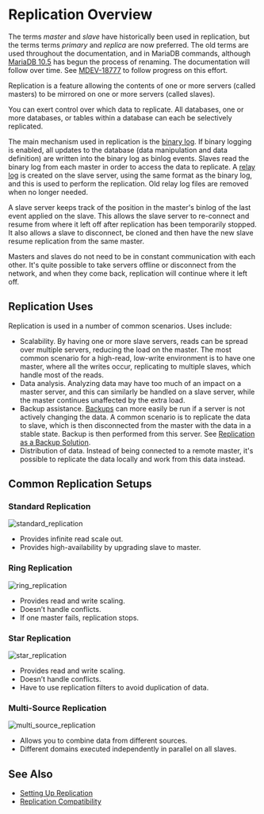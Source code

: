# Replication Overview

The terms <em>master</em> and <em>slave</em> have historically been used in replication, but the terms terms <em>primary</em> and <em>replica</em> are now preferred. The old terms are used throughout the documentation, and in MariaDB commands, although [MariaDB 10.5](/kb/en/what-is-mariadb-105/) has begun the process of renaming. The documentation will follow over time. See [MDEV-18777](https://jira.mariadb.org/browse/MDEV-18777) to follow progress on this effort.

Replication is a feature allowing the contents of one or more servers (called masters) to be mirrored on one or more servers (called slaves).

You can exert control over which data to replicate. All databases, one or more databases, or tables within a database can each be selectively replicated.

The main mechanism used in replication is the [binary log](/mariadb-administration/server-monitoring-logs/binary-log/). If binary logging is enabled, all updates to the database (data manipulation and data definition) are written into the binary log as binlog events. Slaves read the binary log from each master in order to access the data to replicate. A [relay log](/mariadb-administration/server-monitoring-logs/binary-log/relay-log/) is created on the slave server, using the same format as the binary log, and this is used to perform the replication. Old relay log files are removed when no longer needed.

A slave server keeps track of the position in the master's binlog of the last event applied on the slave. This allows the slave server to re-connect and resume from where it left off after replication has been temporarily stopped. It also allows a slave to disconnect, be cloned and then have the new slave resume replication from the same master.

Masters and slaves do not need to be in constant communication with each other. It's quite possible to take servers offline or disconnect from the network, and when they come back, replication will continue where it left off.

## Replication Uses

Replication is used in a number of common scenarios. Uses include:

- Scalability. By having one or more slave servers, reads can be spread over multiple servers, reducing the load on the master. The most common scenario for a high-read, low-write environment is to have one master, where all the writes occur, replicating to multiple slaves, which handle most of the reads.
- Data analysis. Analyzing data may have too much of an impact on a master server, and this can similarly be handled on a slave server, while the master continues unaffected by the extra load.
- Backup assistance. [Backups](/kb/en/backing-up-and-restoring/) can more easily be run if a server is not actively changing the data. A common scenario is to replicate the data to slave, which is then disconnected from the master with the data in a stable state. Backup is then performed from this server. See [Replication as a Backup Solution](/mariadb-administration/backing-up-and-restoring-databases/replication-as-a-backup-solution/).
- Distribution of data. Instead of being connected to a remote master, it's possible to replicate the data locally and work from this data instead.

## Common Replication Setups

### Standard Replication

<img src="/kb/en/replication-overview/+image/standard_replication" alt="standard_replication" title="standard_replication">

- Provides infinite read scale out.
- Provides high-availability by upgrading slave to master.

### Ring Replication

<img src="/kb/en/replication-overview/+image/ring_replication" alt="ring_replication" title="ring_replication">

- Provides read and write scaling.
- Doesn’t handle conflicts.
- If one master fails, replication stops.

### Star Replication

<img src="/kb/en/replication-overview/+image/star_replication" alt="star_replication" title="star_replication">

- Provides read and write scaling.
- Doesn’t handle conflicts.
- Have to use replication filters to avoid duplication of data.

### Multi-Source Replication

<img src="/kb/en/replication-overview/+image/multi_source_replication" alt="multi_source_replication" title="multi_source_replication">

- Allows you to combine data from different sources.
- Different domains executed independently in parallel on all slaves.

## See Also

- [Setting Up Replication](/replication/standard-replication/setting-up-replication/)
- [Replication Compatibility](/kb/en/mariadb-vs-mysql-compatibility/#replication-compatibility)